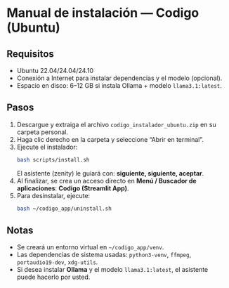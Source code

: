 # Manual de instalación — Codigo (Ubuntu)

## Requisitos
- Ubuntu 22.04/24.04/24.10
- Conexión a Internet para instalar dependencias y el modelo (opcional).
- Espacio en disco: 6–12 GB si instala Ollama + modelo `llama3.1:latest`.

## Pasos
1. Descargue y extraiga el archivo `codigo_instalador_ubuntu.zip` en su carpeta personal.
2. Haga clic derecho en la carpeta y seleccione “Abrir en terminal”.
3. Ejecute el instalador:
   ```bash
   bash scripts/install.sh
   ```
   El asistente (zenity) le guiará con: **siguiente, siguiente, aceptar**.
4. Al finalizar, se crea un acceso directo en **Menú / Buscador de aplicaciones**: **Codigo (Streamlit App)**.
5. Para desinstalar, ejecute:
   ```bash
   bash ~/codigo_app/uninstall.sh
   ```

## Notas
- Se creará un entorno virtual en `~/codigo_app/venv`.
- Las dependencias de sistema usadas: `python3-venv`, `ffmpeg`, `portaudio19-dev`, `xdg-utils`.
- Si desea instalar **Ollama** y el modelo `llama3.1:latest`, el asistente puede hacerlo por usted.
